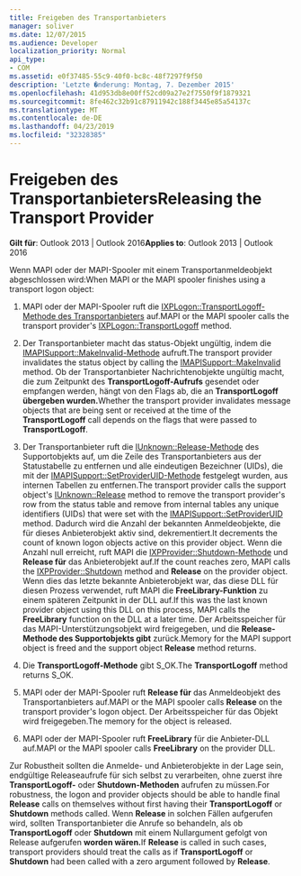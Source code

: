 ```yaml
---
title: Freigeben des Transportanbieters
manager: soliver
ms.date: 12/07/2015
ms.audience: Developer
localization_priority: Normal
api_type:
- COM
ms.assetid: e0f37485-55c9-40f0-bc8c-48f7297f9f50
description: 'Letzte �nderung: Montag, 7. Dezember 2015'
ms.openlocfilehash: 41d953db8e00ff52cd09a27e2f7550f9f1879321
ms.sourcegitcommit: 8fe462c32b91c87911942c188f3445e85a54137c
ms.translationtype: MT
ms.contentlocale: de-DE
ms.lasthandoff: 04/23/2019
ms.locfileid: "32328385"
---
```

# <a name="releasing-the-transport-provider"></a><span data-ttu-id="a742e-103">Freigeben des Transportanbieters</span><span class="sxs-lookup"><span data-stu-id="a742e-103">Releasing the Transport Provider</span></span>

 
  
<span data-ttu-id="a742e-104">**Gilt für**: Outlook 2013 | Outlook 2016</span><span class="sxs-lookup"><span data-stu-id="a742e-104">**Applies to**: Outlook 2013 | Outlook 2016</span></span> 
  
<span data-ttu-id="a742e-105">Wenn MAPI oder der MAPI-Spooler mit einem Transportanmeldeobjekt abgeschlossen wird:</span><span class="sxs-lookup"><span data-stu-id="a742e-105">When MAPI or the MAPI spooler finishes using a transport logon object:</span></span>
  
1. <span data-ttu-id="a742e-106">MAPI oder der MAPI-Spooler ruft die [IXPLogon::TransportLogoff-Methode des Transportanbieters](ixplogon-transportlogoff.md) auf.</span><span class="sxs-lookup"><span data-stu-id="a742e-106">MAPI or the MAPI spooler calls the transport provider's [IXPLogon::TransportLogoff](ixplogon-transportlogoff.md) method.</span></span> 
    
2. <span data-ttu-id="a742e-107">Der Transportanbieter macht das status-Objekt ungültig, indem die [IMAPISupport::MakeInvalid-Methode](imapisupport-makeinvalid.md) aufruft.</span><span class="sxs-lookup"><span data-stu-id="a742e-107">The transport provider invalidates the status object by calling the [IMAPISupport::MakeInvalid](imapisupport-makeinvalid.md) method.</span></span> <span data-ttu-id="a742e-108">Ob der Transportanbieter Nachrichtenobjekte ungültig macht, die zum Zeitpunkt des **TransportLogoff-Aufrufs** gesendet oder empfangen werden, hängt von den Flags ab, die an **TransportLogoff übergeben wurden.**</span><span class="sxs-lookup"><span data-stu-id="a742e-108">Whether the transport provider invalidates message objects that are being sent or received at the time of the **TransportLogoff** call depends on the flags that were passed to **TransportLogoff**.</span></span>
    
3. <span data-ttu-id="a742e-109">Der Transportanbieter ruft die [IUnknown::Release-Methode](https://msdn.microsoft.com/library/4b494c6f-f0ee-4c35-ae45-ed956f40dc7a%28Office.15%29.aspx) des Supportobjekts auf, um die Zeile des Transportanbieters aus der Statustabelle zu entfernen und alle eindeutigen Bezeichner (UIDs), die mit der [IMAPISupport::SetProviderUID-Methode](imapisupport-setprovideruid.md) festgelegt wurden, aus internen Tabellen zu entfernen.</span><span class="sxs-lookup"><span data-stu-id="a742e-109">The transport provider calls the support object's [IUnknown::Release](https://msdn.microsoft.com/library/4b494c6f-f0ee-4c35-ae45-ed956f40dc7a%28Office.15%29.aspx) method to remove the transport provider's row from the status table and remove from internal tables any unique identifiers (UIDs) that were set with the [IMAPISupport::SetProviderUID](imapisupport-setprovideruid.md) method.</span></span> <span data-ttu-id="a742e-110">Dadurch wird die Anzahl der bekannten Anmeldeobjekte, die für dieses Anbieterobjekt aktiv sind, dekrementiert.</span><span class="sxs-lookup"><span data-stu-id="a742e-110">It decrements the count of known logon objects active on this provider object.</span></span> <span data-ttu-id="a742e-111">Wenn die Anzahl null erreicht, ruft MAPI die [IXPProvider::Shutdown-Methode](ixpprovider-shutdown.md) und **Release für** das Anbieterobjekt auf.</span><span class="sxs-lookup"><span data-stu-id="a742e-111">If the count reaches zero, MAPI calls the [IXPProvider::Shutdown](ixpprovider-shutdown.md) method and **Release** on the provider object.</span></span> <span data-ttu-id="a742e-112">Wenn dies das letzte bekannte Anbieterobjekt war, das diese DLL für diesen Prozess verwendet, ruft MAPI die **FreeLibrary-Funktion** zu einem späteren Zeitpunkt in der DLL auf.</span><span class="sxs-lookup"><span data-stu-id="a742e-112">If this was the last known provider object using this DLL on this process, MAPI calls the **FreeLibrary** function on the DLL at a later time.</span></span> <span data-ttu-id="a742e-113">Der Arbeitsspeicher für das MAPI-Unterstützungsobjekt wird freigegeben, und die **Release-Methode des Supportobjekts gibt** zurück.</span><span class="sxs-lookup"><span data-stu-id="a742e-113">Memory for the MAPI support object is freed and the support object **Release** method returns.</span></span> 
    
4. <span data-ttu-id="a742e-114">Die **TransportLogoff-Methode** gibt S_OK.</span><span class="sxs-lookup"><span data-stu-id="a742e-114">The **TransportLogoff** method returns S_OK.</span></span> 
    
5. <span data-ttu-id="a742e-115">MAPI oder der MAPI-Spooler ruft **Release für** das Anmeldeobjekt des Transportanbieters auf.</span><span class="sxs-lookup"><span data-stu-id="a742e-115">MAPI or the MAPI spooler calls **Release** on the transport provider's logon object.</span></span> <span data-ttu-id="a742e-116">Der Arbeitsspeicher für das Objekt wird freigegeben.</span><span class="sxs-lookup"><span data-stu-id="a742e-116">The memory for the object is released.</span></span> 
    
6. <span data-ttu-id="a742e-117">MAPI oder der MAPI-Spooler ruft **FreeLibrary** für die Anbieter-DLL auf.</span><span class="sxs-lookup"><span data-stu-id="a742e-117">MAPI or the MAPI spooler calls **FreeLibrary** on the provider DLL.</span></span> 
    
<span data-ttu-id="a742e-118">Zur Robustheit sollten die Anmelde- und Anbieterobjekte  in der Lage sein, endgültige Releaseaufrufe für sich selbst zu verarbeiten, ohne zuerst ihre **TransportLogoff-** oder **Shutdown-Methoden** aufrufen zu müssen.</span><span class="sxs-lookup"><span data-stu-id="a742e-118">For robustness, the logon and provider objects should be able to handle final **Release** calls on themselves without first having their **TransportLogoff** or **Shutdown** methods called.</span></span> <span data-ttu-id="a742e-119">Wenn **Release** in solchen Fällen aufgerufen wird, sollten Transportanbieter die Anrufe so behandeln, als ob **TransportLogoff** oder **Shutdown** mit einem Nullargument gefolgt von Release aufgerufen **worden wären.**</span><span class="sxs-lookup"><span data-stu-id="a742e-119">If **Release** is called in such cases, transport providers should treat the calls as if **TransportLogoff** or **Shutdown** had been called with a zero argument followed by **Release**.</span></span>
  

